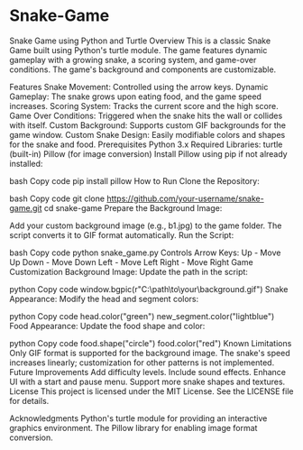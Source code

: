 # Snake-Game
Snake Game using Python and Turtle
Overview
This is a classic Snake Game built using Python's turtle module. The game features dynamic gameplay with a growing snake, a scoring system, and game-over conditions. The game's background and components are customizable.

Features
Snake Movement: Controlled using the arrow keys.
Dynamic Gameplay: The snake grows upon eating food, and the game speed increases.
Scoring System: Tracks the current score and the high score.
Game Over Conditions: Triggered when the snake hits the wall or collides with itself.
Custom Background: Supports custom GIF backgrounds for the game window.
Custom Snake Design: Easily modifiable colors and shapes for the snake and food.
Prerequisites
Python 3.x
Required Libraries:
turtle (built-in)
Pillow (for image conversion)
Install Pillow using pip if not already installed:

bash
Copy code
pip install pillow
How to Run
Clone the Repository:

bash
Copy code
git clone https://github.com/your-username/snake-game.git
cd snake-game
Prepare the Background Image:

Add your custom background image (e.g., b1.jpg) to the game folder.
The script converts it to GIF format automatically.
Run the Script:

bash
Copy code
python snake_game.py
Controls
Arrow Keys:
Up - Move Up
Down - Move Down
Left - Move Left
Right - Move Right
Game Customization
Background Image: Update the path in the script:

python
Copy code
window.bgpic(r"C:\path\to\your\background.gif")
Snake Appearance: Modify the head and segment colors:

python
Copy code
head.color("green")
new_segment.color("lightblue")
Food Appearance: Update the food shape and color:

python
Copy code
food.shape("circle")
food.color("red")
Known Limitations
Only GIF format is supported for the background image.
The snake's speed increases linearly; customization for other patterns is not implemented.
Future Improvements
Add difficulty levels.
Include sound effects.
Enhance UI with a start and pause menu.
Support more snake shapes and textures.
License
This project is licensed under the MIT License. See the LICENSE file for details.

Acknowledgments
Python's turtle module for providing an interactive graphics environment.
The Pillow library for enabling image format conversion.
